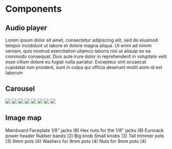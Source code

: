 # Components

## Audio player

<winter-audio-player title="Ramp wave">
    <source
    src="https://storage.googleapis.com/files.winterbloom.com/gemini/ramp_octaves.mp3" />
</winter-audio-player>

Lorem ipsum dolor sit amet, consectetur adipiscing elit, sed do
eiusmod tempor incididunt ut labore et dolore magna aliqua. Ut enim
ad minim veniam, quis nostrud exercitation ullamco laboris nisi ut
aliquip ex ea commodo consequat. Duis aute irure dolor in
reprehenderit in voluptate velit esse cillum dolore eu fugiat nulla
pariatur. Excepteur sint occaecat cupidatat non proident, sunt in
culpa qui officia deserunt mollit anim id est laborum

<winter-audio-player
    title="Ramp wave with filter"
    src="https://storage.googleapis.com/files.winterbloom.com/gemini/ramp_filtered.mp3"
    loop></winter-audio-player>

## Carousel

<winter-carousel>
    <img src="../images/17-hardware-pot-nuts-1.webp" />
    <img src="../images/17-hardware-pot-nuts-2.webp" />
    <img src="../images/17-hardware-pot-nuts-3.webp" />
    <img src="../images/17-hardware-pot-nuts-4.webp" />
    <img src="../images/17-hardware-pot-nuts-5.webp" />
    <img src="../images/17-hardware-pot-nuts-6.webp" />
    <img src="../images/17-hardware-pot-nuts-7.webp" />
    <img src="../images/17-hardware-pot-nuts-8.webp" />
</winter-carousel>

## Image map

<winter-image-map src="../images/kit-contents.svg">
    <winter-image-map-item id="mainboard">
    Mainboard
    </winter-image-map-item>
    <winter-image-map-item id="faceplate">
    Faceplate
    </winter-image-map-item>
    <winter-image-map-item id="jacks">
    1/8" jacks (8)
    </winter-image-map-item>
    <winter-image-map-item id="jack-nuts">
    Hex nuts for the 1/8" jacks (8)
    </winter-image-map-item>
    <winter-image-map-item id="power-header">
    Eurorack power header
    </winter-image-map-item>
    <winter-image-map-item id="rubber-bands">
    Rubber bands (2)
    </winter-image-map-item>
    <winter-image-map-item id="big-knob">
    Big knob
    </winter-image-map-item>
    <winter-image-map-item id="small-knob">
    Small knobs (3)
    </winter-image-map-item>
    <winter-image-map-item id="trimpots">
    Tall trimmer pots (3)
    </winter-image-map-item>
    <winter-image-map-item id="pots">
    9mm pots (4)
    </winter-image-map-item>
    <winter-image-map-item id="pot-washers">
    Washers for 9mm pots (4)
    </winter-image-map-item>
    <winter-image-map-item id="pot-nuts">
    Nuts for 9mm pots (4)
    </winter-image-map-item>
</winter-image-map>
